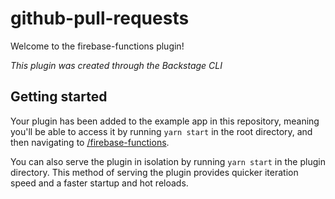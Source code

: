 # github-pull-requests

Welcome to the firebase-functions plugin!

_This plugin was created through the Backstage CLI_

## Getting started

Your plugin has been added to the example app in this repository, meaning you'll be able to access it by running `yarn start` in the root directory, and then navigating to [/firebase-functions](http://localhost:3000/firebase-functions).

You can also serve the plugin in isolation by running `yarn start` in the plugin directory.
This method of serving the plugin provides quicker iteration speed and a faster startup and hot reloads.

<!-- It is only meant for local development, and the setup for it can be found inside the [/dev](/dev) directory. -->
